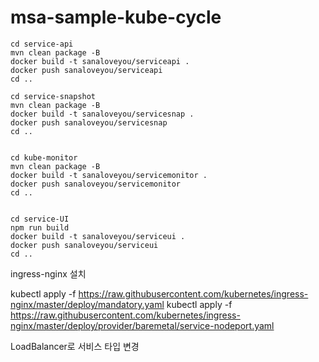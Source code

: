 # msa-sample-kube-cycle

```
cd service-api
mvn clean package -B
docker build -t sanaloveyou/serviceapi .
docker push sanaloveyou/serviceapi
cd ..

cd service-snapshot
mvn clean package -B
docker build -t sanaloveyou/servicesnap .
docker push sanaloveyou/servicesnap
cd ..


cd kube-monitor
mvn clean package -B
docker build -t sanaloveyou/servicemonitor .
docker push sanaloveyou/servicemonitor
cd ..


cd service-UI
npm run build
docker build -t sanaloveyou/serviceui .
docker push sanaloveyou/serviceui
cd ..

```


ingress-nginx 설치  

kubectl apply -f https://raw.githubusercontent.com/kubernetes/ingress-nginx/master/deploy/mandatory.yaml
kubectl apply -f https://raw.githubusercontent.com/kubernetes/ingress-nginx/master/deploy/provider/baremetal/service-nodeport.yaml

LoadBalancer로 서비스 타입 변경




